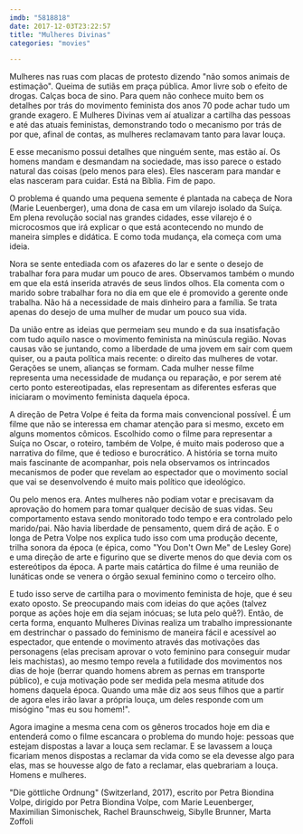 ```yaml
---
imdb: "5818818"
date: 2017-12-03T23:22:57
title: "Mulheres Divinas"
categories: "movies"

---
```

Mulheres nas ruas com placas de protesto dizendo "não somos animais de estimação". Queima de sutiãs em praça pública. Amor livre sob o efeito de drogas. Calças boca de sino. Para quem não conhece muito bem os detalhes por trás do movimento feminista dos anos 70 pode achar tudo um grande exagero. E Mulheres Divinas vem aí atualizar a cartilha das pessoas e até das atuais feministas, demonstrando todo o mecanismo por trás de por que, afinal de contas, as mulheres reclamavam tanto para lavar louça.

E esse mecanismo possui detalhes que ninguém sente, mas estão aí. Os homens mandam e desmandam na sociedade, mas isso parece o estado natural das coisas (pelo menos para eles). Eles nasceram para mandar e elas nasceram para cuidar. Está na Bíblia. Fim de papo.

O problema é quando uma pequena semente é plantada na cabeça de Nora (Marie Leuenberger), uma dona de casa em um vilarejo isolado da Suíça. Em plena revolução social nas grandes cidades, esse vilarejo é o microcosmos que irá explicar o que está acontecendo no mundo de maneira simples e didática. E como toda mudança, ela começa com uma ideia.

Nora se sente entediada com os afazeres do lar e sente o desejo de trabalhar fora para mudar um pouco de ares. Observamos também o mundo em que ela está inserida através de seus lindos olhos. Ela comenta com o marido sobre trabalhar fora no dia em que ele é promovido a gerente onde trabalha. Não há a necessidade de mais dinheiro para a família. Se trata apenas do desejo de uma mulher de mudar um pouco sua vida.

Da união entre as ideias que permeiam seu mundo e da sua insatisfação com tudo aquilo nasce o movimento feminista na minúscula região. Novas causas vão se juntando, como a liberdade de uma jovem em sair com quem quiser, ou a pauta política mais recente: o direito das mulheres de votar. Gerações se unem, alianças se formam. Cada mulher nesse filme representa uma necessidade de mudança ou reparação, e por serem até certo ponto estereotipadas, elas representam as diferentes esferas que iniciaram o movimento feminista daquela época.

A direção de Petra Volpe é feita da forma mais convencional possível. É um filme que não se interessa em chamar atenção para si mesmo, exceto em alguns momentos cômicos. Escolhido como o filme para representar a Suíça no Oscar, o roteiro, também de Volpe, é muito mais poderoso que a narrativa do filme, que é tedioso e burocrático. A história se torna muito mais fascinante de acompanhar, pois nela observamos os intrincados mecanismos de poder que revelam ao espectador que o movimento social que vai se desenvolvendo é muito mais político que ideológico.

Ou pelo menos era. Antes mulheres não podiam votar e precisavam da aprovação do homem para tomar qualquer decisão de suas vidas. Seu comportamento estava sendo monitorado todo tempo e era controlado pelo marido/pai. Não havia liberdade de pensamento, quem dirá de ação. E o longa de Petra Volpe nos explica tudo isso com uma produção decente, trilha sonora da época (e épica, como "You Don't Own Me" de Lesley Gore) e uma direção de arte e figurino que se diverte menos do que devia com os estereótipos da época. A parte mais catártica do filme é uma reunião de lunáticas onde se venera o órgão sexual feminino como o terceiro olho.

E tudo isso serve de cartilha para o movimento feminista de hoje, que é seu exato oposto. Se preocupando mais com ideias do que ações (talvez porque as ações hoje em dia sejam inócuas; se luta pelo quê?). Então, de certa forma, enquanto Mulheres Divinas realiza um trabalho impressionante em destrinchar o passado do feminismo de maneira fácil e acessível ao espectador, que entende o movimento através das motivações das personagens (elas precisam aprovar o voto feminino para conseguir mudar leis machistas), ao mesmo tempo revela a futilidade dos movimentos nos dias de hoje (berrar quando homens abrem as pernas em transporte público), e cuja motivação pode ser medida pela mesma atitude dos homens daquela época. Quando uma mãe diz aos seus filhos que a partir de agora eles irão lavar a própria louça, um deles responde com um misógino "mas eu sou homem!".

Agora imagine a mesma cena com os gêneros trocados hoje em dia e entenderá como o filme escancara o problema do mundo hoje: pessoas que estejam dispostas a lavar a louça sem reclamar. E se lavassem a louça ficariam menos dispostas a reclamar da vida como se ela devesse algo para elas, mas se houvesse algo de fato a reclamar, elas quebrariam a louça. Homens e mulheres.

"Die göttliche Ordnung" (Switzerland, 2017), escrito por Petra Biondina Volpe, dirigido por Petra Biondina Volpe, com Marie Leuenberger, Maximilian Simonischek, Rachel Braunschweig, Sibylle Brunner, Marta Zoffoli


